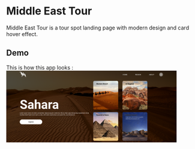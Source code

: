 # Middle East Tour

Middle East Tour is a tour spot landing page with modern design and card hover effect.

## Demo
This is how this app looks :
<img src="https://raw.githubusercontent.com/kevinadhiguna/middle-east-tour/master/demo/1.png" width="90%"></img>
